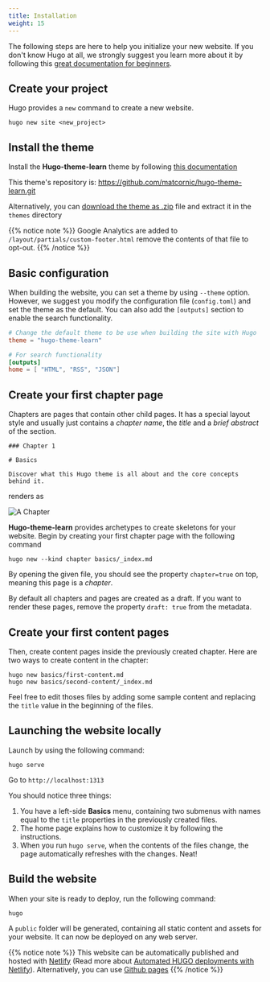 ```yaml
---
title: Installation
weight: 15
---
```


The following steps are here to help you initialize your new website. If you don't know Hugo at all, we strongly suggest you learn more about it by following this [great documentation for beginners](https://gohugo.io/overview/quickstart/).

## Create your project

Hugo provides a `new` command to create a new website.

```
hugo new site <new_project>
```

## Install the theme

Install the **Hugo-theme-learn** theme by following [this documentation](https://gohugo.io/getting-started/quick-start/#step-3-add-a-theme)

This theme's repository is: https://github.com/matcornic/hugo-theme-learn.git

Alternatively, you can [download the theme as .zip](https://github.com/matcornic/hugo-theme-learn/archive/master.zip) file and extract it in the `themes` directory

{{% notice note %}}
Google Analytics are added to `/layout/partials/custom-footer.html` remove the contents of that file to opt-out.
{{% /notice %}}

## Basic configuration

When building the website, you can set a theme by using `--theme` option. However, we suggest you modify the configuration file (`config.toml`) and set the theme as the default. You can also add the `[outputs]` section to enable the search functionality.

```toml
# Change the default theme to be use when building the site with Hugo
theme = "hugo-theme-learn"

# For search functionality
[outputs]
home = [ "HTML", "RSS", "JSON"]
```

## Create your first chapter page

Chapters are pages that contain other child pages. It has a special layout style and usually just contains a _chapter name_, the _title_ and a _brief abstract_ of the section.

```
### Chapter 1

# Basics

Discover what this Hugo theme is all about and the core concepts behind it.
```

renders as 

![A Chapter](/en/basics/installation/images/chapter.png?classes=shadow&width=60pc)

**Hugo-theme-learn** provides archetypes to create skeletons for your website. Begin by creating your first chapter page with the following command

```
hugo new --kind chapter basics/_index.md
```

By opening the given file, you should see the property `chapter=true` on top, meaning this page is a _chapter_.

By default all chapters and pages are created as a draft. If you want to render these pages, remove the property `draft: true` from the metadata.

## Create your first content pages

Then, create content pages inside the previously created chapter. Here are two ways to create content in the chapter:

```
hugo new basics/first-content.md
hugo new basics/second-content/_index.md
```

Feel free to edit thoses files by adding some sample content and replacing the `title` value in the beginning of the files. 

## Launching the website locally

Launch by using the following command:

```
hugo serve
```

Go to `http://localhost:1313`

You should notice three things:

1. You have a left-side **Basics** menu, containing two submenus with names equal to the `title` properties in the previously created files.
2. The home page explains how to customize it by following the instructions.
3. When you run `hugo serve`, when the contents of the files change, the page automatically refreshes with the changes. Neat!

## Build the website

When your site is ready to deploy, run the following command:

```
hugo
```

A `public` folder will be generated, containing all static content and assets for your website. It can now be deployed on any web server.

{{% notice note %}}
This website can be automatically published and hosted with [Netlify](https://www.netlify.com/) (Read more about [Automated HUGO deployments with Netlify](https://www.netlify.com/blog/2015/07/30/hosting-hugo-on-netlifyinsanely-fast-deploys/)). Alternatively, you can use [Github pages](https://gohugo.io/hosting-and-deployment/hosting-on-github/)
{{% /notice %}}
